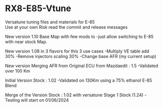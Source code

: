 # RX8-E85-Vtune
Versatune tuning files and materials for E-85  
Use at your own Risk read the commit and release messages 

New version 1.10 Base Map with few mods to 
-just allow switching to E-85 with near stock Map.

New version 1.08 in 3 flavors for this 3 use cases
-Multiply VE table add 30%
-Remove injectors scaling 30%
-Change base AFR (my current setup)

New version Merging AFR from Original ECU from Mazdaedit :  1.5 
-Validated over 100 Km 

Initial Version Stock : 1.02 
-Validated on 130Km using a 75% ethanol E-85 Blend  

Merge of the Version Stock : 1.02 with versatune Stage 1 Stock (1.24)
-Testing will start on 01/06/2024
